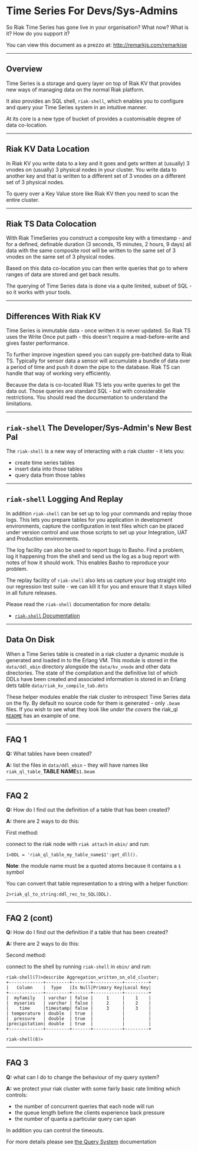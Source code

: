 Time Series For Devs/Sys-Admins
===============================

So Riak Time Series has gone live in your organisation? What now? What is it? How do you support it?

You can view this document as a prezzo at:
http://remarkjs.com/remarkise

---

Overview
--------

Time Series is a storage and query layer on top of Riak KV that provides new ways of managing data on the normal Riak platform.

It also provides an SQL shell, `riak-shell`, which enables you to configure and query your Time Series system in an intuitive manner.

At its core is a new type of bucket of provides a customisable degree of data co-location.

---

Riak KV Data Location
---------------------

In Riak KV you write data to a key and it goes and gets written at (usually) 3 vnodes on (usually) 3 physical nodes in your cluster. You write data to another key and that is written to a different set of 3 vnodes on a different set of 3 physical nodes.

To query over a Key Value store like Riak KV then you need to scan the entire cluster.

---

Riak TS Data Colocation
-----------------------

With Riak TimeSeries you construct a composite key with a timestamp - and for a defined, definable duration (3 seconds, 15 minutes, 2 hours, 9 days) all data with the same composite root will be written to the same set of 3 vnodes on the same set of 3 physical nodes.

Based on this data co-location you can then write queries that go to where ranges of data are stored and get back results.

The querying of Time Series data is done via a quite limited, subset of SQL - so it works with your tools.

---

Differences With Riak KV
------------------------

Time Series is immutable data - once written it is never updated. So Riak TS uses the Write Once put path - this doesn't require a read-before-write and gives faster performance.

To further improve ingestion speed you can supply pre-batched data to Riak TS. Typically for sensor data a sensor will accumulate a bundle of data over a period of time and push it down the pipe to the database. Riak TS can handle that way of working very efficiently.

Because the data is co-located Riak TS lets you write queries to get the data out. Those queries are standard SQL - but with considerable restrictions. You should read the documentation to understand the limitations.

---

`riak-shell` The Developer/Sys-Admin's New Best Pal
---------------------------------------------------

The `riak-shell` is a new way of interacting with a riak cluster - it lets you:

* create time series tables 
* insert data into those tables
* query data from those tables

---

`riak-shell` Logging And Replay
-------------------------------

In addition `riak-shell` can be set up to log your commands and replay those logs. This lets you prepare tables for you application in development environments, capture the configuration in text files which can be placed under version control and use those scripts to set up your Integration, UAT and Production environments.

The log facility can also be used to report bugs to Basho. Find a problem, log it happening from the shell and send us the log as a bug report with notes of how it should work. This enables Basho to reproduce your problem.

The replay facility of `riak-shell` also lets us capture your bug straight into our regression test suite - we can kill it for you and ensure that it stays killed in all future releases.

Please read the `riak-shell` documentation for more details:

* [`riak-shell` Documentation](https://github.com/basho/riak_shell/blob/develop/README.md)

---

Data On Disk
------------

When a Time Series table is created in a riak cluster a dynamic module is generated and loaded in to the Erlang VM. This module is stored in the `data/ddl_ebin` directory alongside the `data/kv_vnode` and other data directories. The state of the compilation and the definitive list of which DDLs have been created and associated information is stored in an Erlang dets table `data/riak_kv_compile_tab.dets`

These helper modules enable the riak cluster to introspect Time Series data on the fly. By default no source code for them is generated - only `.beam` files. If you wish to see what they look like *under the covers* the riak_ql [`README`](https://github.com/basho/riak_ql/blob/develop/README.md) has an example of one.

---

FAQ 1
-----

**Q:** What tables have been created?

**A:** list the files in `data/ddl_ebin` - they will have names like `riak_ql_table_`**TABLE NAME**`$1.beam`

---

FAQ 2
-----

**Q:** How do I find out the definition of a table that has been created?

**A:** there are 2 ways to do this:

First method:

connect to the riak node with `riak attach` in `ebin/` and run:

`1>DDL = 'riak_ql_table_my_table_name$1':get_dll().`

**Note**: the module name must be a quoted atoms because it contains a `$` symbol

You can convert that table representation to a string with a helper function:

`2>riak_ql_to_string:ddl_rec_to_SQL(DDL).`

---

FAQ 2 (cont)
------------

**Q:** How do I find out the definition if a table that has been created?

**A:** there are 2 ways to do this:

Second method:

connect to the shell by running `riak-shell` in `ebin/` and run:
```
riak-shell(7)>describe Aggregation_written_on_old_cluster;
+-------------+---------+-------+-----------+---------+
|   Column    |  Type   |Is Null|Primary Key|Local Key|
+-------------+---------+-------+-----------+---------+
|  myfamily   | varchar | false |     1     |    1    |
|  myseries   | varchar | false |     2     |    2    |
|    time     |timestamp| false |     3     |    3    |
| temperature | double  | true  |           |         |
|  pressure   | double  | true  |           |         |
|precipitation| double  | true  |           |         |
+-------------+---------+-------+-----------+---------+ 

riak-shell(8)>
```

---

FAQ 3
-----

**Q:** what can I do to change the behaviour of my query system?

**A:** we protect your riak cluster with some fairly basic rate limiting which controls:
* the number of concurrent queries that each node will run
* the queue length before the clients experience back pressure
* the number of quanta a particular query can span

In addition you can control the timeouts.

For more details please see [the Query System](./query_sub_system.md) documentation

